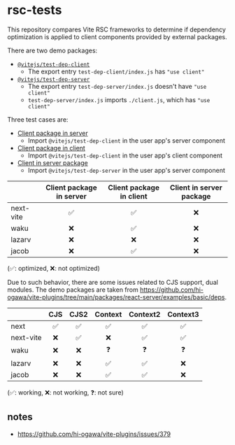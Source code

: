 # rsc-tests

This repository compares Vite RSC frameworks to determine if dependency optimization is applied
to client components provided by external packages.

There are two demo packages:

- [`@vitejs/test-dep-client`](./fixtures/test-dep-client)
  - The export entry `test-dep-client/index.js` has `"use client"`
- [`@vitejs/test-dep-server`](./fixtures/test-dep-server)
  - The export entry `test-dep-server/index.js` doesn't have `"use client"`
  - `test-dep-server/index.js` imports `./client.js`, which has `"use client"`

Three test cases are:

- [Client package in server](./next-vite/app/client-package-in-server/page.jsx)
  - Import `@vitejs/test-dep-client` in the user app's server component
- [Client package in client](./next-vite/app/client-package-in-client/page.jsx)
  - Import `@vitejs/test-dep-client` in the user app's client component
- [Client in server package](./next-vite/app/client-in-server-package/page.jsx)
  - Import `@vitejs/test-dep-server` in the user app's server component

|          | Client package in server | Client package in client | Client in server package |
|----------|:------------------------:|:------------------------:|:------------------------:|
| next-vite|            ✅            |            ✅            |            ❌            |
| waku     |            ❌            |            ✅            |            ❌            |
| lazarv   |            ❌            |            ❌            |            ❌            |
| jacob    |            ❌            |            ✅            |            ❌            |

(✅: optimized, ❌: not optimized)

Due to such behavior, there are some issues related to CJS support, dual modules.
The demo packages are taken from https://github.com/hi-ogawa/vite-plugins/tree/main/packages/react-server/examples/basic/deps.

|            | CJS | CJS2 | Context | Context2 | Context3 |
|------------|:---:|:----:|:-------:|:--------:|:--------:|
| next       |  ✅  |  ✅  |    ✅   |    ✅    |    ✅    |
| next-vite  |  ❌  |  ✅  |    ❌   |    ✅    |    ✅    |
| waku       |  ❌  |  ❌  |    ❓   |    ❓    |    ❓    |
| lazarv     |  ❌  |  ❌  |    ✅   |    ✅    |    ❌    |
| jacob      |  ❌  |  ❌  |    ✅   |    ✅    |    ❌    |

(✅: working, ❌: not working, ❓: not sure)

## notes

- https://github.com/hi-ogawa/vite-plugins/issues/379
